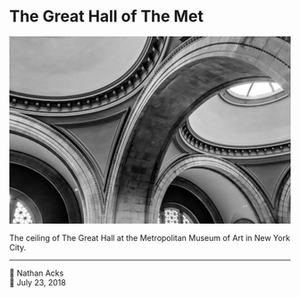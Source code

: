 # The Great Hall of The Met

![The arches and domes over The Great Hall of the Metropolitan Museum of Art](assets/2018-07-23-the-great-hall-of-the-met.webp)

The ceiling of The Great Hall at the Metropolitan Museum of Art in New York City.

- - - -

<span aria-hidden="true">👤</span> Nathan Acks  
<span aria-hidden="true">📅</span> July 23, 2018
